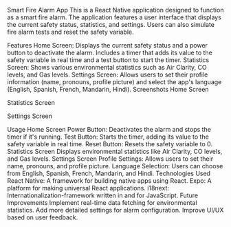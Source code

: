 Smart Fire Alarm App
This is a React Native application designed to function as a smart fire alarm. The application features a user interface that displays the current safety status, statistics, and settings. Users can also simulate fire alarm tests and reset the safety variable.

Features
Home Screen: Displays the current safety status and a power button to deactivate the alarm. Includes a timer that adds its value to the safety variable in real time and a test button to start the timer.
Statistics Screen: Shows various environmental statistics such as Air Clarity, CO levels, and Gas levels.
Settings Screen: Allows users to set their profile information (name, pronouns, profile picture) and select the app's language (English, Spanish, French, Mandarin, Hindi).
Screenshots
Home Screen

Statistics Screen

Settings Screen

Usage
Home Screen
Power Button: Deactivates the alarm and stops the timer if it's running.
Test Button: Starts the timer, adding its value to the safety variable in real time.
Reset Button: Resets the safety variable to 0.
Statistics Screen
Displays environmental statistics like Air Clarity, CO levels, and Gas levels.
Settings Screen
Profile Settings: Allows users to set their name, pronouns, and profile picture.
Language Selection: Users can choose from English, Spanish, French, Mandarin, and Hindi.
Technologies Used
React Native: A framework for building native apps using React.
Expo: A platform for making universal React applications.
i18next: Internationalization-framework written in and for JavaScript.
Future Improvements
Implement real-time data fetching for environmental statistics.
Add more detailed settings for alarm configuration.
Improve UI/UX based on user feedback.
